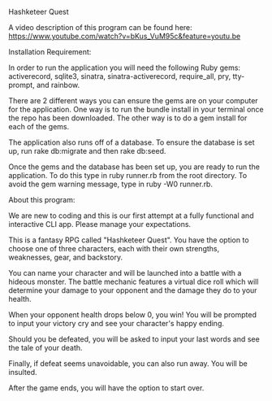 Hashketeer Quest

A video description of this program can be found here: https://www.youtube.com/watch?v=bKus_VuM95c&feature=youtu.be

Installation Requirement: 

In order to run the application you will need the following Ruby gems: activerecord, sqlite3, sinatra, sinatra-activerecord, require_all, pry, tty-prompt, and rainbow.

There are 2 different ways you can ensure the gems are on your computer for the application. One way is to run the bundle install in your terminal once the repo has been downloaded. The other way is to do a gem install for each of the gems. 

The application also runs off of a database. To ensure the database is set up, run rake db:migrate and then rake db:seed. 

Once the gems and the database has been set up, you are ready to run the application. To do this type in ruby runner.rb from the root directory. 
To avoid the gem warning message, type in ruby -W0 runner.rb.

About this program:

We are new to coding and this is our first attempt at a fully functional and interactive CLI app. Please manage your expectations.

This is a fantasy RPG called "Hashketeer Quest". You have the option to choose one of three characters, each with their own strengths, weaknesses, gear, and backstory.

You can name your character and will be launched into a battle with a hideous monster.  The battle mechanic features a virtual dice roll which will determine your damage to your opponent and the damage they do to your health.  

When your opponent health drops below 0, you win!  You will be prompted to input your victory cry and see your character's happy ending.

Should you be defeated, you will be asked to input your last words and see the tale of your death.


Finally, if defeat seems unavoidable, you can also run away.
You will be insulted.

After the game ends, you will have the option to start over.

